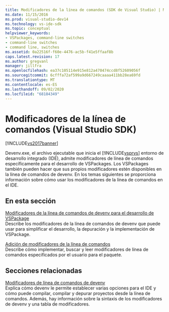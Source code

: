 ```yaml
---
title: Modificadores de la línea de comandos (SDK de Visual Studio) | Microsoft Docs
ms.date: 11/15/2016
ms.prod: visual-studio-dev14
ms.technology: vs-ide-sdk
ms.topic: conceptual
helpviewer_keywords:
- VSPackages, command-line switches
- command-line switches
- command line, switches
ms.assetid: 0a22516f-f60e-4476-ac5b-f41e5ffaaf8b
caps.latest.revision: 17
ms.author: gregvanl
manager: jillfra
ms.openlocfilehash: ea37c105114e915e812a470474ccd8f52609056f
ms.sourcegitcommit: 6cfffa72af599a9d667249caaaa411bb28ea69fd
ms.translationtype: MT
ms.contentlocale: es-ES
ms.lasthandoff: 09/02/2020
ms.locfileid: "68184349"
---
```

# <a name="command-line-switches-visual-studio-sdk"></a>Modificadores de la línea de comandos (Visual Studio SDK)
[!INCLUDE[vs2017banner](../includes/vs2017banner.md)]

Devenv.exe, el archivo ejecutable que inicia el [!INCLUDE[vsprvs](../includes/vsprvs-md.md)] entorno de desarrollo integrado (IDE), admite modificadores de línea de comandos específicamente para el desarrollo de VSPackages. Los VSPackages también pueden hacer que sus propios modificadores estén disponibles en la línea de comandos de devenv. En los temas siguientes se proporciona información sobre cómo usar los modificadores de la línea de comandos en el IDE.  
  
## <a name="in-this-section"></a>En esta sección  
 [Modificadores de la línea de comandos de devenv para el desarrollo de VSPackage](../extensibility/devenv-command-line-switches-for-vspackage-development.md)  
 Describe los modificadores de la línea de comandos de devenv que puede usar para simplificar el desarrollo, la depuración y la implementación de VSPackage.  
  
 [Adición de modificadores de la línea de comandos](../extensibility/adding-command-line-switches.md)  
 Describe cómo implementar, buscar y leer modificadores de línea de comandos especificados por el usuario para el paquete.  
  
## <a name="related-sections"></a>Secciones relacionadas  
 [Modificadores de línea de comandos de devenv](../ide/reference/devenv-command-line-switches.md)  
 Explica cómo devenv le permite establecer varias opciones para el IDE y cómo puede compilar, compilar y depurar proyectos desde la línea de comandos. Además, hay información sobre la sintaxis de los modificadores de devenv y una tabla de modificadores.

